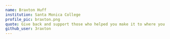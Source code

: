```yaml
---
name: Braxton Huff
institution: Santa Monica College
profile_pic: braxton.png 
quote: Give back and support those who helped you make it to where you are today – braxtonhuff.com
github_user: 3raxton
---
```

